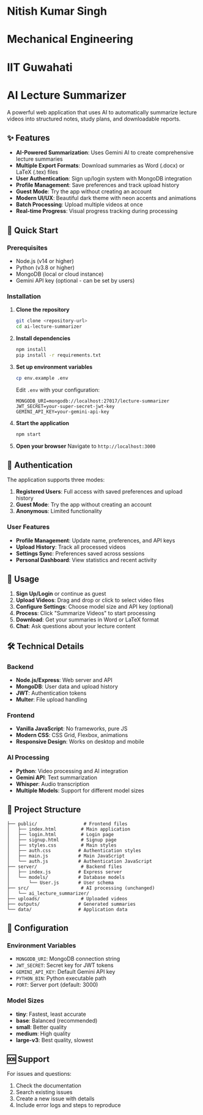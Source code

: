 # Nitish Kumar Singh
# Mechanical Engineering
# IIT Guwahati

# AI Lecture Summarizer

A powerful web application that uses AI to automatically summarize lecture videos into structured notes, study plans, and downloadable reports.

## ✨ Features

- **AI-Powered Summarization**: Uses Gemini AI to create comprehensive lecture summaries
- **Multiple Export Formats**: Download summaries as Word (.docx) or LaTeX (.tex) files
- **User Authentication**: Sign up/login system with MongoDB integration
- **Profile Management**: Save preferences and track upload history
- **Guest Mode**: Try the app without creating an account
- **Modern UI/UX**: Beautiful dark theme with neon accents and animations
- **Batch Processing**: Upload multiple videos at once
- **Real-time Progress**: Visual progress tracking during processing

## 🚀 Quick Start

### Prerequisites

- Node.js (v14 or higher)
- Python (v3.8 or higher)
- MongoDB (local or cloud instance)
- Gemini API key (optional - can be set by users)

### Installation

1. **Clone the repository**
   ```bash
   git clone <repository-url>
   cd ai-lecture-summarizer
   ```

2. **Install dependencies**
   ```bash
   npm install
   pip install -r requirements.txt
   ```

3. **Set up environment variables**
   ```bash
   cp env.example .env
   ```
   
   Edit `.env` with your configuration:
   ```env
   MONGODB_URI=mongodb://localhost:27017/lecture-summarizer
   JWT_SECRET=your-super-secret-jwt-key
   GEMINI_API_KEY=your-gemini-api-key
   ```

4. **Start the application**
   ```bash
   npm start
   ```

5. **Open your browser**
   Navigate to `http://localhost:3000`

## 🔐 Authentication

The application supports three modes:

1. **Registered Users**: Full access with saved preferences and upload history
2. **Guest Mode**: Try the app without creating an account
3. **Anonymous**: Limited functionality

### User Features

- **Profile Management**: Update name, preferences, and API keys
- **Upload History**: Track all processed videos
- **Settings Sync**: Preferences saved across sessions
- **Personal Dashboard**: View statistics and recent activity

## 🎯 Usage

1. **Sign Up/Login** or continue as guest
2. **Upload Videos**: Drag and drop or click to select video files
3. **Configure Settings**: Choose model size and API key (optional)
4. **Process**: Click "Summarize Videos" to start processing
5. **Download**: Get your summaries in Word or LaTeX format
6. **Chat**: Ask questions about your lecture content

## 🛠️ Technical Details

### Backend
- **Node.js/Express**: Web server and API
- **MongoDB**: User data and upload history
- **JWT**: Authentication tokens
- **Multer**: File upload handling

### Frontend
- **Vanilla JavaScript**: No frameworks, pure JS
- **Modern CSS**: CSS Grid, Flexbox, animations
- **Responsive Design**: Works on desktop and mobile

### AI Processing
- **Python**: Video processing and AI integration
- **Gemini API**: Text summarization
- **Whisper**: Audio transcription
- **Multiple Models**: Support for different model sizes

## 📁 Project Structure

```
├── public/                 # Frontend files
│   ├── index.html         # Main application
│   ├── login.html         # Login page
│   ├── signup.html        # Signup page
│   ├── styles.css         # Main styles
│   ├── auth.css          # Authentication styles
│   ├── main.js           # Main JavaScript
│   └── auth.js           # Authentication JavaScript
├── server/                # Backend files
│   ├── index.js          # Express server
│   └── models/           # Database models
│       └── User.js       # User schema
├── src/                   # AI processing (unchanged)
│   └── ai_lecture_summarizer/
├── uploads/               # Uploaded videos
├── outputs/              # Generated summaries
└── data/                 # Application data
```

## 🔧 Configuration

### Environment Variables

- `MONGODB_URI`: MongoDB connection string
- `JWT_SECRET`: Secret key for JWT tokens
- `GEMINI_API_KEY`: Default Gemini API key
- `PYTHON_BIN`: Python executable path
- `PORT`: Server port (default: 3000)

### Model Sizes

- **tiny**: Fastest, least accurate
- **base**: Balanced (recommended)
- **small**: Better quality
- **medium**: High quality
- **large-v3**: Best quality, slowest

## 🆘 Support

For issues and questions:
1. Check the documentation
2. Search existing issues
3. Create a new issue with details
4. Include error logs and steps to reproduce
